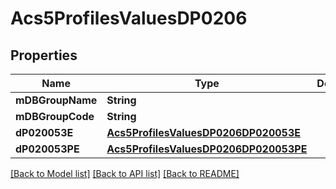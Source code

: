 # Acs5ProfilesValuesDP0206

## Properties
Name | Type | Description | Notes
------------ | ------------- | ------------- | -------------
**mDBGroupName** | **String** |  | 
**mDBGroupCode** | **String** |  | 
**dP020053E** | [**Acs5ProfilesValuesDP0206DP020053E**](Acs5ProfilesValuesDP0206DP020053E.md) |  | 
**dP020053PE** | [**Acs5ProfilesValuesDP0206DP020053PE**](Acs5ProfilesValuesDP0206DP020053PE.md) |  | 

[[Back to Model list]](../README.md#documentation-for-models) [[Back to API list]](../README.md#documentation-for-api-endpoints) [[Back to README]](../README.md)


